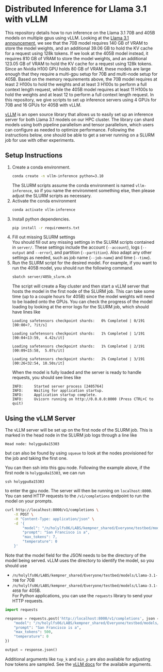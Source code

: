# Distributed Inference for Llama 3.1 with vLLM 

This repository details how to run inference on the Llama 3.1 70B and 405B models on multiple gpus using vLLM.
Looking at the [Llama 3.1 announcement](https://huggingface.co/blog/llama31), we see that the 70B model requires 140 GB of VRAM to store the model weights, and an additional 39.06 GB to hold the KV cache for a request using 128k tokens.
If we look at the 405B model instead, it requires 810 GB of VRAM to store the model weights, and an additional 123.05 GB of VRAM to hold the KV cache for a request using 128k tokens.
Since an Nvidia H100 GPU holds 80 GB of VRAM, these models are large enough that they require a multi-gpu setup for 70B and multi-node setup for 405B.
Based on the memory requirements above, the 70B model requires at least 2 H100s to hold the weights and at least 3 H100s to perform a full context length request, while the 405B model requires at least 11 H100s to hold the weights and at least 12 to perform a full context length request.
In this repository, we give scripts to set up inference servers using 4 GPUs for 70B and 16 GPUs for 405B with vLLM.

[vLLM](https://docs.vllm.ai/en/latest/index.html) is an open source library that allows us to easily set up an inference server for both Llama 3.1 models on our HPC cluster. The library can shard models using both pipeline parallelism and tensor parallelism, which users can configure as needed to optimize performance.
Following the instructions below, one should be able to get a server running on a SLURM job for use with other experiments.

## Setup Instructions

1. Create a conda environment.  
    ```bash
    conda create -n vllm-inference python=3.10
    ```
    The SLURM scripts assume the conda environment is named `vllm-inference`, so if you name the environment something else, then please adjust the SLURM scripts as necessary.  
1. Activate the conda environment  
    ```bash
    conda activate vllm-inference
    ```
1. Install python dependencies.  
    ```bash
    pip install -r requirements.txt
    ```
1. Fill out missing SLURM settings  
    You should fill out any missing settings in the SLURM scripts contained in `server/`. These settings include the account (`--account`), logs (`--output` and `--error`), and partition (`--partition`). Also adapt any other settings as needed, such as job name (`--job-name`) and time (`--time`).
1. Run the SLURM script for the desired model. For example, if you want to run the 405B model, you should run the following command.  
    ```bash
    sbatch server/405b_slurm.sh
    ```
    The script will create a Ray cluster and then start a vLLM server that hosts the model in the first node of the SLURM job.
    This can take some time (up to a couple hours for 405B) since the model weights will need to be loaded onto the GPUs.
    You can check the progress of the model loading by looking at the error logs for the SLURM job, which should have lines like
    ```
    Loading safetensors checkpoint shards:   0% Completed | 0/191 [00:00<?, ?it/s]
    
    Loading safetensors checkpoint shards:   1% Completed | 1/191 [00:04<13:59,  4.42s/it]
    
    Loading safetensors checkpoint shards:   1% Completed | 2/191 [00:09<15:58,  5.07s/it]
    
    Loading safetensors checkpoint shards:   2% Completed | 3/191 [00:26<32:54, 10.50s/it]
    ```
    When the model is fully loaded and the server is ready to handle requests, you should see lines like
    ```
    INFO:     Started server process [2405764]
    INFO:     Waiting for application startup.
    INFO:     Application startup complete.
    INFO:     Uvicorn running on http://0.0.0.0:8000 (Press CTRL+C to quit)
    ```

## Using the vLLM Server

The vLLM server will be set up on the first node of the SLURM job.
This is marked in the head node in the SLURM job logs through a line like
```
Head node: holygpu8a15303
```
but can also be found by using `squeue` to look at the nodes provisioned for the job and taking the first one.

You can then ssh into this gpu node. Following the example above, if the first node is `holygpu8a15303`, we can run
```
ssh holygpu8a15303
```
to enter the gpu node.
The server will then be running on `localhost:8000`. You can send HTTP requests to the `/v1/completions` endpoint to run the model on your prompts.
```bash
curl http://localhost:8000/v1/completions \
    -X POST \
    -H "Content-Type: application/json" \
    -d '{
        "model": "/n/holylfs06/LABS/kempner_shared/Everyone/testbed/models/Llama-3.1-405B",
        "prompt": "San Francisco is a",
        "max_tokens": 7,
        "temperature": 0
    }'
```
Note that the model field for the JSON needs to be the directory of the model being served. vLLM uses the directory to identify the model, so you should use 
- `/n/holylfs06/LABS/kempner_shared/Everyone/testbed/models/Llama-3.1-70B` for 70B
- `/n/holylfs06/LABS/kempner_shared/Everyone/testbed/models/Llama-3.1-405B` for 405B.  
For Python applications, you can use the `requests` library to send your HTTP requests.
```python
import requests

response = requests.post('http://localhost:8000/v1/completions', json = {
    "model": "/n/holylfs06/LABS/kempner_shared/Everyone/testbed/models/Llama-3.1-405B",
    "prompt": "San Francisco is a",
    "max_tokens": 500,
    "temperature": 0
})

output = response.json()
```
Additional arguments like `top_k` and `min_p` are also available for adjusting how tokens are sampled. See the [vLLM docs](https://docs.vllm.ai/en/latest/dev/sampling_params.html) for the available arguments.
